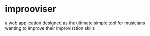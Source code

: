 # improoviser
a web application designed as the ultimate simple tool for musicians wanting to improve their improvisation skills
